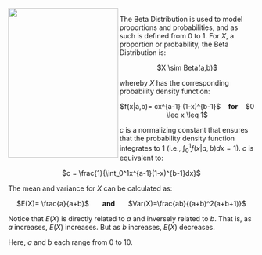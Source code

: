 <img src="http://media.cagle.com/6/2008/02/27/48139_600.jpg" width="225" height="305" align="left">

The Beta Distribution is used to model proportions and probabilities, and as such is defined from 0 to 1. For $X$, a proportion or probability, the Beta Distribution is:

<center> $X \sim Beta(a,b)$</center>

whereby $X$ has the corresponding probability density function:

<center>$f(x|a,b)= cx^{a-1} (1-x)^{b-1}$ &nbsp;&nbsp; <b>for</b> &nbsp;&nbsp; $0 \leq x \leq 1$ </center>

$c$ is a normalizing constant that ensures that the probability density function integrates to 1 (i.e., $\int_0^1 f(x|a,b)dx =1$). $c$ is equivalent to:

<center> $c = \frac{1}{\int_0^1x^{a-1}(1-x)^{b-1}dx}$</center>

The mean and variance for $X$ can be calculated as:

<center> $E(X)= \frac{a}{a+b}$ &nbsp;&nbsp;&nbsp;&nbsp;&nbsp; <b> and </b> &nbsp;&nbsp;&nbsp;&nbsp;&nbsp; $Var(X)=\frac{ab}{(a+b)^2(a+b+1)}$</center>

Notice that $E(X)$ is directly related to $a$ and inversely related to $b$. That is, as $a$ increases, $E(X)$ increases. But as $b$ increases, $E(X)$ decreases.

Here, $a$ and $b$ each range from 0 to 10.
